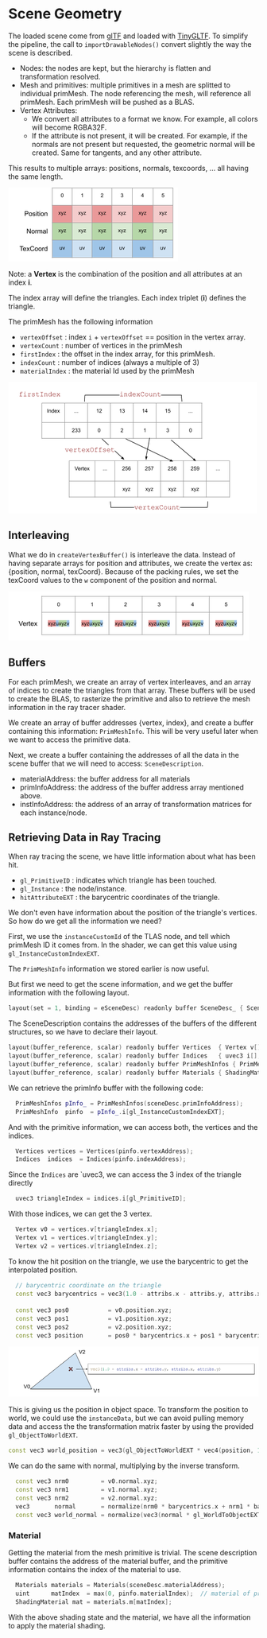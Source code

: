 # Scene Geometry

The loaded scene come from [glTF](https://github.com/KhronosGroup/glTF/blob/master/README.md) and loaded with [TinyGLTF](https://github.com/syoyo/tinygltf). To simplify the pipeline, the call to `importDrawableNodes()` convert slightly the way the scene is described.

* Nodes: the nodes are kept, but the hierarchy is flatten and  transformation resolved.
* Mesh and primitives: multiple primitives in a mesh are splitted to individual primMesh. The node referencing the mesh, will reference all primMesh. Each primMesh will be pushed as a BLAS.
* Vertex Attributes:
  * We convert all attributes to a format we know. For example, all colors will become RGBA32F.
  * If the attribute is not present, it will be created. For example, if the normals are not present but requested, the geometric normal will be created. Same for tangents, and any other attribute.

This results to multiple arrays: positions, normals, texcoords, ... all having the same length.

![](img1.png)

Note: a **Vertex** is the combination of the position and all attributes at an index **i**.

The index array will define the triangles. Each index triplet (**i**) defines the triangle.

The primMesh has the following information

* `vertexOffset` : index `i` + `vertexOffset` == position in the vertex array.
* `vertexCount` : number of vertices in the primMesh
* `firstIndex` : the offset in the index array, for this primMesh.
* `indexCount` : number of indices (always a multiple of 3)
* `materialIndex` : the material Id used by the primMesh

![](img4.png)

## Interleaving

What we do in `createVertexBuffer()` is interleave the data. Instead of having separate arrays for position and attributes, we create the vertex as: {position, normal, texCoord}. Because of the packing rules, we set the texCoord values to the `w` component of the position and normal.

![](img2.png)

## Buffers

For each primMesh, we create an array of vertex interleaves, and an array of indices to create the triangles from that array. These buffers will be used to create the BLAS, to rasterize the primitive and also to retrieve the mesh information in the ray tracer shader.

We create an array of buffer addresses {vertex, index}, and create a buffer containing this information: `PrimMeshInfo`. This will be very useful later when we want to access the primitive data.

Next, we create a buffer containing the addresses of all the data in the scene buffer that we will need to access: `SceneDescription`.

* materialAddress: the buffer address for all materials
* primInfoAddress: the address of the buffer address array mentioned above.
* instInfoAddress: the address of an array of transformation matrices for each instance/node.

## Retrieving Data in Ray Tracing

When ray tracing the scene, we have little information about what has been hit.

* `gl_PrimitiveID` : indicates which triangle has been touched.
* `gl_Instance` : the node/instance.
* `hitAttributeEXT` : the barycentric coordinates of the triangle.

We don't even have information about the position of the triangle's vertices. So how do we get all the information we need?

First, we use the `instanceCustomId` of the TLAS node, and tell which primMesh ID it comes from. In the shader, we can get this value using `gl_InstanceCustomIndexEXT`.

The `PrimMeshInfo` information we stored earlier is now useful.

But first we need to get the scene information, and we get the buffer information with the following layout.

````cpp
layout(set = 1, binding = eSceneDesc) readonly buffer SceneDesc_ { SceneDescription sceneDesc; };
````

The SceneDescription contains the addresses of the buffers of the different structures, so we have to declare their layout.

````cpp
layout(buffer_reference, scalar) readonly buffer Vertices  { Vertex v[]; };
layout(buffer_reference, scalar) readonly buffer Indices   { uvec3 i[]; };
layout(buffer_reference, scalar) readonly buffer PrimMeshInfos { PrimMeshInfo i[]; };
layout(buffer_reference, scalar) readonly buffer Materials { ShadingMaterial m[]; };
````

We can retrieve the primInfo buffer with the following code:

````cpp
  PrimMeshInfos pInfo_ = PrimMeshInfos(sceneDesc.primInfoAddress);
  PrimMeshInfo  pinfo  = pInfo_.i[gl_InstanceCustomIndexEXT];

````

And with the primitive information, we can access both, the vertices and the indices.

````cpp
  Vertices vertices = Vertices(pinfo.vertexAddress);
  Indices  indices  = Indices(pinfo.indexAddress);
````

Since the `Indices` are `uvec3, we can access the 3 index of the triangle directly

````cpp
  uvec3 triangleIndex = indices.i[gl_PrimitiveID];
````

With those indices, we can get the 3 vertex.

````cpp
  Vertex v0 = vertices.v[triangleIndex.x];
  Vertex v1 = vertices.v[triangleIndex.y];
  Vertex v2 = vertices.v[triangleIndex.z];
````

To know the hit position on the triangle, we use the barycentric to get the interpolated position.

````cpp
  // barycentric coordinate on the triangle
  const vec3 barycentrics = vec3(1.0 - attribs.x - attribs.y, attribs.x, attribs.y);

  const vec3 pos0           = v0.position.xyz;
  const vec3 pos1           = v1.position.xyz;
  const vec3 pos2           = v2.position.xyz;
  const vec3 position       = pos0 * barycentrics.x + pos1 * barycentrics.y + pos2 * barycentrics.z;
````

![](img3.png)


This is giving us the position in object space. To transform the position to world, we could use the `instanceData`, but we can avoid pulling memory data and access the the transformation matrix faster by using the provided `gl_ObjectToWorldEXT`.

````cpp
const vec3 world_position = vec3(gl_ObjectToWorldEXT * vec4(position, 1.0));
````

We can do the same with normal, multiplying by the inverse transform.

````cpp
  const vec3 nrm0         = v0.normal.xyz;
  const vec3 nrm1         = v1.normal.xyz;
  const vec3 nrm2         = v2.normal.xyz;
  vec3       normal       = normalize(nrm0 * barycentrics.x + nrm1 * barycentrics.y + nrm2 * barycentrics.z);
  const vec3 world_normal = normalize(vec3(normal * gl_WorldToObjectEXT));
````

### Material

Getting the material from the mesh primitive is trivial. The scene description buffer contains the address of the material buffer, and the primitive information contains the index of the material to use.

````cpp
  Materials materials = Materials(sceneDesc.materialAddress);
  uint      matIndex  = max(0, pinfo.materialIndex);  // material of primitive mesh
  ShadingMaterial mat = materials.m[matIndex];
````

With the above shading state and the material, we have all the information to apply the material shading.
